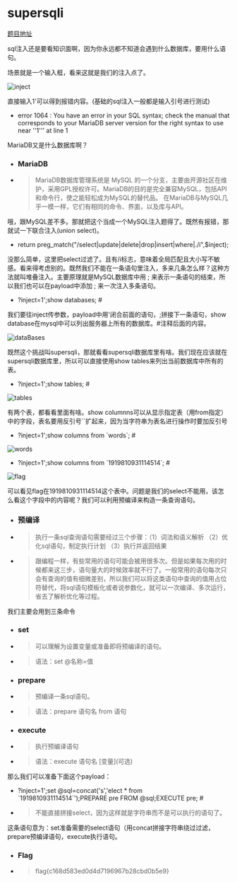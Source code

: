 # supersqli

[题目地址](https://adworld.xctf.org.cn/challenges/details?hash=279780af-0dcb-4a1c-b8d3-fd0410115df9_2)

sql注入还是要看知识面啊，因为你永远都不知道会遇到什么数据库，要用什么语句。

场景就是一个输入框，看来这就是我们的注入点了。

![inject](https://github.com/C0nstellati0n/NoobCTF/blob/main/%E6%94%BB%E9%98%B2%E4%B8%96%E7%95%8C/images/inject.png)

直接输入1'可以得到报错内容。(基础的sql注入一般都是输入引号进行测试)

- error 1064 : You have an error in your SQL syntax; check the manual that corresponds to your MariaDB server version for the right syntax to use near ''1''' at line 1

MariaDB又是什么数据库啊？

- ### MariaDB
- > MariaDB数据库管理系统是 MySQL 的一个分支，主要由开源社区在维护，采用GPL授权许可。MariaDB的目的是完全兼容MySQL，包括API和命令行，使之能轻松成为MySQL的替代品。 在MariaDB与MySQL几乎一模一样，它们有相同的命令、界面，以及库与API。

哦，跟MySQL差不多。那就把这个当成一个MySQL注入题得了。既然有报错，那就试一下联合注入(union select)。

- return preg_match("/select|update|delete|drop|insert|where|\./i",$inject);

没那么简单，这里把select过滤了。且有/i标志，意味着全局匹配且大小写不敏感。看来得考虑别的。既然我们不能在一条语句里注入，多来几条怎么样？这种方法就叫堆叠注入。主要原理就是MySQL数据库中用 ; 来表示一条语句的结束，所以我们也可以在payload中添加 ; 来一次注入多条语句。

- ?inject=1';show databases; #

我们要往inject传参数，payload中用'闭合前面的语句，;拼接下一条语句，show database在mysql中可以列出服务器上所有的数据库。#注释后面的内容。

![dataBases](https://github.com/C0nstellati0n/NoobCTF/blob/main/%E6%94%BB%E9%98%B2%E4%B8%96%E7%95%8C/images/showDatabases.png)

既然这个挑战叫supersqli，那就看看supersqli数据库里有啥。我们现在应该就在supersqli数据库里，所以可以直接使用show tables来列出当前数据库中所有的表。

- ?inject=1';show tables; #

![tables](https://github.com/C0nstellati0n/NoobCTF/blob/main/%E6%94%BB%E9%98%B2%E4%B8%96%E7%95%8C/images/showTables.png)

有两个表，都看看里面有啥。show columnns可以从显示指定表（用from指定）中的字段，表名要用反引号\``扩起来，因为当字符串为表名进行操作时要加反引号

- ?inject=1';show columns from \`words`; #

![words](https://github.com/C0nstellati0n/NoobCTF/blob/main/%E6%94%BB%E9%98%B2%E4%B8%96%E7%95%8C/images/words.png)

- ?inject=1';show columns from \`1919810931114514`; #

![flag](https://github.com/C0nstellati0n/NoobCTF/blob/main/%E6%94%BB%E9%98%B2%E4%B8%96%E7%95%8C/images/flagTable.png)

可以看见flag在1919810931114514这个表中。问题是我们的select不能用，该怎么看这个字段中的内容呢？我们可以利用预编译来构造一条查询语句。

- ### 预编译
- > 执行一条sql查询语句需要经过三个步骤：（1）词法和语义解析    （2）优化sql语句，制定执行计划  （3）执行并返回结果
- > 跟编程一样，有些常用的语句可能会被用很多次。但是如果每次用的时候都来这三步，语句量大的时候效率就不行了。一般常用的语句每次只会有查询的值有细微差别，所以我们可以将这类语句中查询的值用占位符替代，将sql语句模板化或者说参数化，就可以一次编译、多次运行，省去了解析优化等过程。

我们主要会用到三条命令

- ### set
- > 可以理解为设置变量或准备即将预编译的语句。
- > 语法：set @名称=值
- ### prepare
- > 预编译一条sql语句。
- > 语法：prepare 语句名 from 语句
- ### execute
- > 执行预编译语句
- > 语法：execute 语句名 \[变量]\(可选)

那么我们可以准备下面这个payload：

- ?inject=1';set @sql=concat('s','elect * from \`1919810931114514`');PREPARE pre FROM @sql;EXECUTE pre; #
- > 不能直接拼接select，因为这样就是字符串而不是可以执行的语句了。

这条语句意为：set准备需要的select语句（用concat拼接字符串绕过过滤，prepare预编译语句，execute执行语句。

- ### Flag
- > flag{c168d583ed0d4d7196967b28cbd0b5e9}